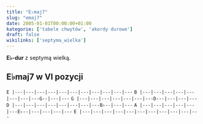 ```yaml
---
title: "E♭maj7"
slug: "emaj7"
date: 2005-01-01T00:00:00+01:00
kategorie: ['tabele chwytów', 'akordy durowe']
draft: false
wikilinks: ['septyma_wielka']
---
```

**E♭-dur** z septymą wielką<!-- link nie odnosił się do niczego -->.

## E♭maj7 w VI pozycji

`E |---|---|---|---|---|---|---|---|---|---|---`
`B |---|---|---|---|---|---|---|---G--|---|---`
`G |---|---|---|---|---|---|---D---|---|---|---`
`D |---|---|---|---|---|---|---|---B♭--|---|---`
`A |---|---|---|---|---|---E♭--|---|---|---|---`
`E |---|---|---|---|---|---|---|---|---|---|---`


